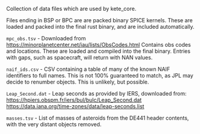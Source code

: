 Collection of data files which are used by kete_core.

Files ending in BSP or BPC are are packed binary SPICE kernels.
These are loaded and packed into the final rust binary, and are included automatically.

`mpc_obs.tsv` - Downloaded from https://minorplanetcenter.net/iau/lists/ObsCodes.html
    Contains obs codes and locations. These are loaded and compiled into the final
    binary. Entries with gaps, such as spacecraft, will return with NAN values.

`naif_ids.csv` - CSV containing a table of many of the known NAIF identifiers to full
    names. This is not 100% guaranteed to match, as JPL may decide to renumber objects.
    This is unlikely, but possible.

`Leap_Second.dat` - Leap seconds as provided by IERS, downloaded from:
    https://hpiers.obspm.fr/iers/bul/bulc/Leap_Second.dat
    https://data.iana.org/time-zones/data/leap-seconds.list

`masses.tsv` - List of masses of asteroids from the DE441 header contents, with the very
    distant objects removed.